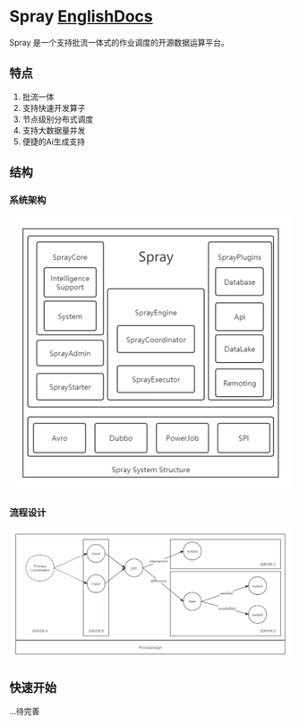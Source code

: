 # Spray [EnglishDocs](Readme.md)
Spray 是一个支持批流一体式的作业调度的开源数据运算平台。
## 特点
1. 批流一体
2. 支持快速开发算子
3. 节点级别分布式调度
4. 支持大数据量并发
5. 便捷的Ai生成支持
## 结构
### 系统架构
![SpraySystemStructure.png](images%2FSpraySystemStructure.png)
### 流程设计
![SprayProcessDesign.png](images%2FSprayProcessDesign.png)
## 快速开始
...待完善